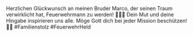 Herzlichen Glückwunsch an meinen Bruder Marco, der seinen Traum verwirklicht hat, Feuerwehrmann zu werden! 🚒👨‍🚒 Dein Mut und deine Hingabe inspirieren uns alle. Möge Gott dich bei jeder Mission beschützen! 🙏🔥 #Familienstolz #FeuerwehrHeld
